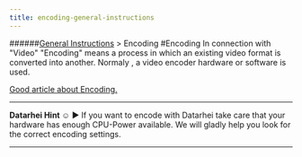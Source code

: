 ```yaml
---
title: encoding-general-instructions
---
```

######[General Instructions](../wiki/general-instructions.html) > Encoding
#Encoding
In connection with "Video" "Encoding" means a process in which an existing video format is converted into another. Normaly , a video encoder hardware or software is used.  

<a href="http://www.heywatchencoding.com/what-is-video-encoding" target="_blank">Good article about Encoding.</a>

---  
**Datarhei Hint ☺** ► If you want to encode with Datarhei take care that your hardware has enough CPU-Power available. We will gladly help you look for the correct encoding settings.

---